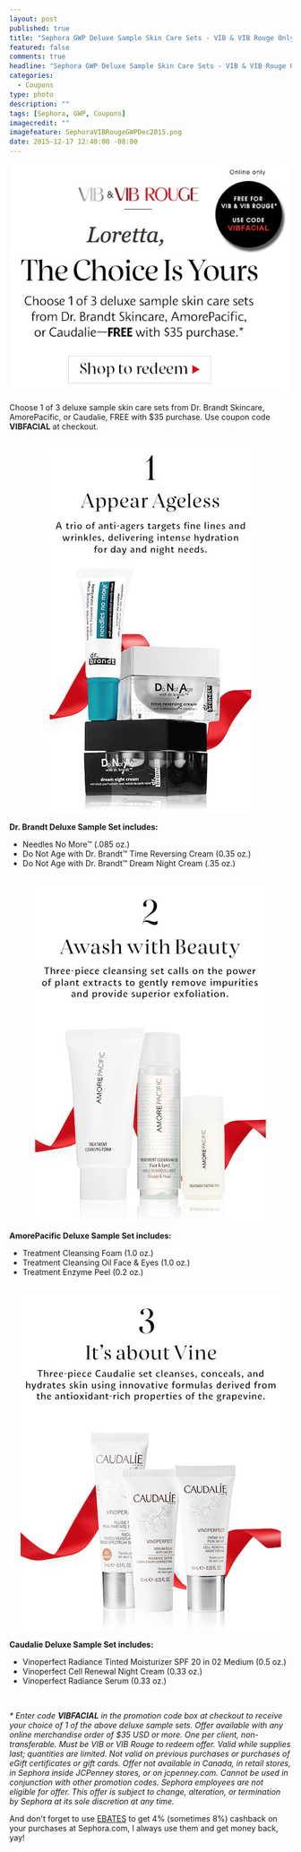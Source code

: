 ```yaml
---
layout: post
published: true
title: "Sephora GWP Deluxe Sample Skin Care Sets - VIB & VIB Rouge Only"
featured: false
comments: true
headline: "Sephora GWP Deluxe Sample Skin Care Sets - VIB & VIB Rouge Only"
categories: 
  - Coupons
type: photo
description: ""
tags: [Sephora, GWP, Coupons]
imagecredit: ""
imagefeature: SephoraVIBRougeGWPDec2015.png
date: 2015-12-17 12:40:00 -08:00
---
```


<center><a href="http://www.sephora.com" target="_blank">
<img src="/images/SephoraVIBRougeGWPDec2015.png" border="0" style="border:none;max-width:100%;" alt="Sephora GWP Deluxe Sample Skin Care Sets - VIB & VIB Rouge Only" />
</a></center>

<p>Choose 1 of 3 deluxe sample skin care sets from Dr. Brandt Skincare, AmorePacific, or Caudalie, FREE with $35 purchase. Use coupon code <b>VIBFACIAL</b> at checkout.</p>

<br>

<center><a href="http://www.sephora.com" target="_blank">
<img src="/images/SephoraVIBRougeGWPDec20151.png" border="0" style="border:none;max-width:100%;" alt="Sephora Flowerbomb GWP - VIB & VIB Rouge Only" />
</a></center>

<p><b>Dr. Brandt Deluxe Sample Set includes:</b></p>
<ul>
<li>Needles No More™ (.085 oz.)</li>
<li>Do Not Age with Dr. Brandt™ Time Reversing Cream (0.35 oz.)</li>
<li>Do Not Age with Dr. Brandt™ Dream Night Cream (.35 oz.)</li>
</ul>

<br>

<center><a href="http://www.sephora.com" target="_blank">
<img src="/images/SephoraVIBRougeGWPDec20152.png" border="0" style="border:none;max-width:100%;" alt="Sephora Flowerbomb GWP - VIB & VIB Rouge Only" />
</a></center>

<p><b>AmorePacific Deluxe Sample Set includes:</b></p>
<ul>
<li>Treatment Cleansing Foam (1.0 oz.)</li>
<li>Treatment Cleansing Oil Face & Eyes (1.0 oz.)</li>
<li>Treatment Enzyme Peel (0.2 oz.)</li>
</ul>

<br>

<center><a href="http://www.sephora.com" target="_blank">
<img src="/images/SephoraVIBRougeGWPDec20153.png" border="0" style="border:none;max-width:100%;" alt="Sephora Flowerbomb GWP - VIB & VIB Rouge Only" />
</a></center>

<p><b>Caudalie Deluxe Sample Set includes:</b></p>
<ul>
<li>Vinoperfect Radiance Tinted Moisturizer SPF 20 in 02 Medium (0.5 oz.)</li>
<li>Vinoperfect Cell Renewal Night Cream (0.33 oz.)</li>
<li>Vinoperfect Radiance Serum (0.33 oz.)</li>
</ul>

<br>

<i>* Enter code <b>VIBFACIAL</b> in the promotion code box at checkout to receive your choice of 1 of the above deluxe sample sets. Offer available with any online merchandise order of $35 USD or more. One per client, non-transferable. Must be VIB or VIB Rouge to redeem offer. Valid while supplies last; quantities are limited. Not valid on previous purchases or purchases of eGift certificates or gift cards. Offer not available in Canada, in retail stores, in Sephora inside JCPenney stores, or on jcpenney.com. Cannot be used in conjunction with other promotion codes. Sephora employees are not eligible for offer. This offer is subject to change, alteration, or termination by Sephora at its sole discretion at any time.</i>

<p>And don't forget to use <a href="http://www.ebates.com/rf.do?referrerid=nFbj2DqrCN%2BpB5AWKzmAFQ%3D%3D&eeid=30337" target="_blank">EBATES</a> to get 4% (sometimes 8%) cashback on your purchases at Sephora.com, I always use them and get money back, yay!</p>
